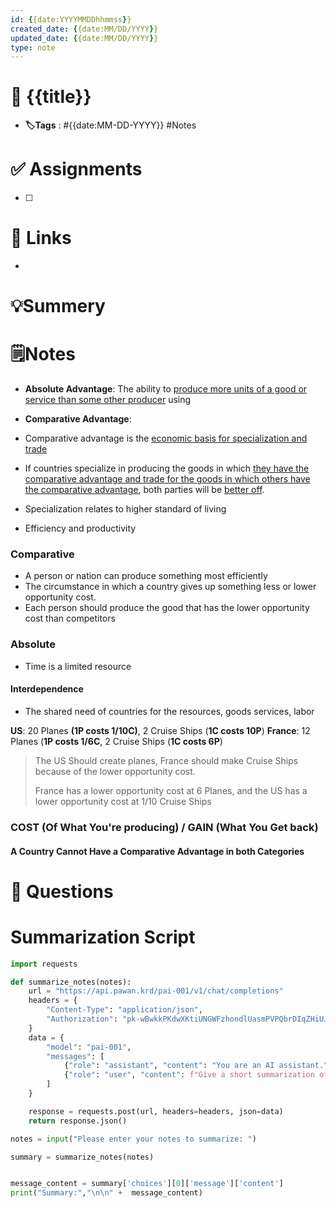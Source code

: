 ```yaml
---
id: {{date:YYYYMMDDhhmmss}}
created_date: {{date:MM/DD/YYYY}}
updated_date: {{date:MM/DD/YYYY}}
type: note
---
```


# 📅 {{title}}
- **🏷️Tags** : #{{date:MM-DD-YYYY}} #Notes 

# ✅ Assignments
- [ ]  

# 🔗 Links
-

# 💡Summery


# 🗒️Notes

- **Absolute Advantage**: The ability to <u>produce more units of a good or service than some other producer</u> using 
- **Comparative Advantage**: 
- Comparative advantage is the <u>economic basis for specialization and trade</u>
- If countries specialize in producing the goods in which <u>they have the comparative advantage and trade for the goods in which others have the comparative advantage</u>, both parties will be <u>better off</u>.

- Specialization relates to higher standard of living 
- Efficiency and productivity 
### Comparative
- A person or nation can produce something most efficiently 
- The circumstance in which a country gives up something less or lower opportunity cost. 
- Each person should produce the good that has the lower opportunity cost than competitors

### Absolute
- Time is a limited resource 


#### **Interdependence**
- The shared need of countries for the resources, goods services, labor 



**US**: 20 Planes **(1P costs 1/10C)**, 2 Cruise Ships (**1C costs 10P**)
**France**: 12 Planes (**1P costs 1/6C**, 2 Cruise Ships (**1C costs 6P**)

> The US Should create planes, France should make Cruise Ships because of the lower opportunity cost. 
> 
> France has a lower opportunity cost at 6 Planes, and the US has a lower opportunity cost at 1/10 Cruise Ships
### **COST** (Of What You're producing) / **GAIN** (What You Get back)

#### A Country Cannot Have a Comparative Advantage in both Categories

# 🧠 Questions

 



# Summarization Script
```python
import requests

def summarize_notes(notes):
    url = "https://api.pawan.krd/pai-001/v1/chat/completions"
    headers = {
        "Content-Type": "application/json",
        "Authorization": "pk-wBwkkPKdwXKtiUNGWFzhondlUasmPVPQbrDIqZHiUJMXSRUA"
    }
    data = {
        "model": "pai-001",
        "messages": [
            {"role": "assistant", "content": "You are an AI assistant."},
            {"role": "user", "content": f"Give a short summarization of the following notes in 2 sentences with proper indentation: {notes}"}
        ]
    }

    response = requests.post(url, headers=headers, json=data)
    return response.json()

notes = input("Please enter your notes to summarize: ")

summary = summarize_notes(notes)


message_content = summary['choices'][0]['message']['content']
print("Summary:","\n\n" +  message_content)

```